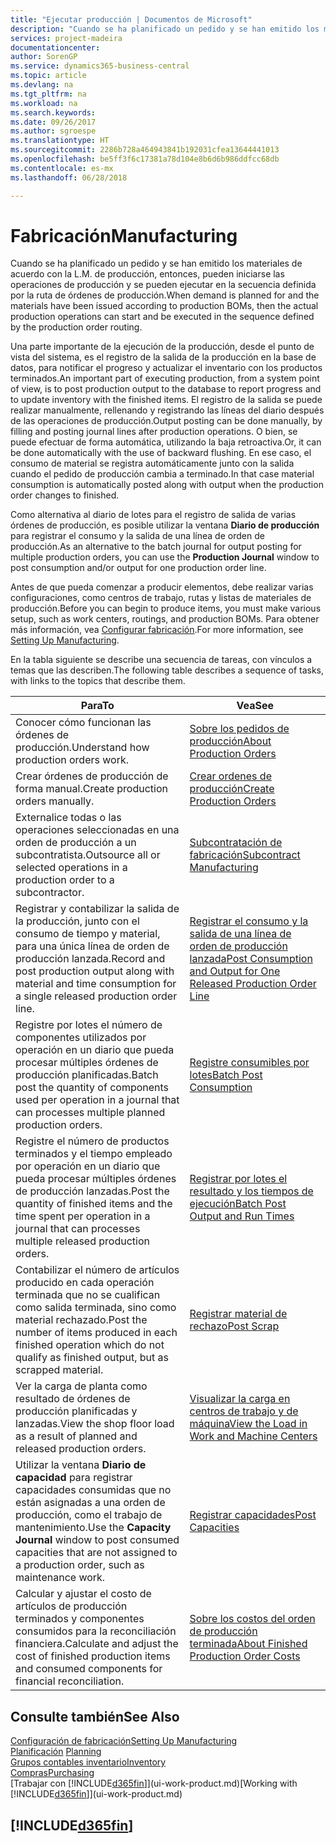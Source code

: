 ```yaml
---
title: "Ejecutar producción | Documentos de Microsoft"
description: "Cuando se ha planificado un pedido y se han emitido los materiales de acuerdo con la L.M. de producción, entonces, pueden iniciarse las operaciones de producción y se pueden ejecutar en la secuencia definida por la ruta de órdenes de producción."
services: project-madeira
documentationcenter: 
author: SorenGP
ms.service: dynamics365-business-central
ms.topic: article
ms.devlang: na
ms.tgt_pltfrm: na
ms.workload: na
ms.search.keywords: 
ms.date: 09/26/2017
ms.author: sgroespe
ms.translationtype: HT
ms.sourcegitcommit: 2286b728a464943841b192031cfea13644441013
ms.openlocfilehash: be5ff3f6c17381a78d104e8b6d6b986ddfcc68db
ms.contentlocale: es-mx
ms.lasthandoff: 06/28/2018

---
```

# <a name="manufacturing"></a><span data-ttu-id="d7d4b-103">Fabricación</span><span class="sxs-lookup"><span data-stu-id="d7d4b-103">Manufacturing</span></span>
<span data-ttu-id="d7d4b-104">Cuando se ha planificado un pedido y se han emitido los materiales de acuerdo con la L.M. de producción, entonces, pueden iniciarse las operaciones de producción y se pueden ejecutar en la secuencia definida por la ruta de órdenes de producción.</span><span class="sxs-lookup"><span data-stu-id="d7d4b-104">When demand is planned for and the materials have been issued according to production BOMs, then the actual production operations can start and be executed in the sequence defined by the production order routing.</span></span>  

<span data-ttu-id="d7d4b-105">Una parte importante de la ejecución de la producción, desde el punto de vista del sistema, es el registro de la salida de la producción en la base de datos, para notificar el progreso y actualizar el inventario con los productos terminados.</span><span class="sxs-lookup"><span data-stu-id="d7d4b-105">An important part of executing production, from a system point of view, is to post production output to the database to report progress and to update inventory with the finished items.</span></span> <span data-ttu-id="d7d4b-106">El registro de la salida se puede realizar manualmente, rellenando y registrando las líneas del diario después de las operaciones de producción.</span><span class="sxs-lookup"><span data-stu-id="d7d4b-106">Output posting can be done manually, by filling and posting journal lines after production operations.</span></span> <span data-ttu-id="d7d4b-107">O bien, se puede efectuar de forma automática, utilizando la baja retroactiva.</span><span class="sxs-lookup"><span data-stu-id="d7d4b-107">Or, it can be done automatically with the use of backward flushing.</span></span> <span data-ttu-id="d7d4b-108">En ese caso, el consumo de material se registra automáticamente junto con la salida cuando el pedido de producción cambia a terminado.</span><span class="sxs-lookup"><span data-stu-id="d7d4b-108">In that case material consumption is automatically posted along with output when the production order changes to finished.</span></span>  

<span data-ttu-id="d7d4b-109">Como alternativa al diario de lotes para el registro de salida de varias órdenes de producción, es posible utilizar la ventana **Diario de producción** para registrar el consumo y la salida de una línea de orden de producción.</span><span class="sxs-lookup"><span data-stu-id="d7d4b-109">As an alternative to the batch journal for output posting for multiple production orders, you can use the **Production Journal** window to post consumption and/or output for one production order line.</span></span>

<span data-ttu-id="d7d4b-110">Antes de que pueda comenzar a producir elementos, debe realizar varias configuraciones, como centros de trabajo, rutas y listas de materiales de producción.</span><span class="sxs-lookup"><span data-stu-id="d7d4b-110">Before you can begin to produce items, you must make various setup, such as work centers, routings, and production BOMs.</span></span> <span data-ttu-id="d7d4b-111">Para obtener más información, vea [Configurar fabricación](production-configure-production-processes.md).</span><span class="sxs-lookup"><span data-stu-id="d7d4b-111">For more information, see [Setting Up Manufacturing](production-configure-production-processes.md).</span></span>

<span data-ttu-id="d7d4b-112">En la tabla siguiente se describe una secuencia de tareas, con vínculos a temas que las describen.</span><span class="sxs-lookup"><span data-stu-id="d7d4b-112">The following table describes a sequence of tasks, with links to the topics that describe them.</span></span>   

|<span data-ttu-id="d7d4b-113">**Para**</span><span class="sxs-lookup"><span data-stu-id="d7d4b-113">**To**</span></span>|<span data-ttu-id="d7d4b-114">**Vea**</span><span class="sxs-lookup"><span data-stu-id="d7d4b-114">**See**</span></span>|  
|------------|-------------|  
|<span data-ttu-id="d7d4b-115">Conocer cómo funcionan las órdenes de producción.</span><span class="sxs-lookup"><span data-stu-id="d7d4b-115">Understand how production orders work.</span></span>|[<span data-ttu-id="d7d4b-116">Sobre los pedidos de producción</span><span class="sxs-lookup"><span data-stu-id="d7d4b-116">About Production Orders</span></span>](production-about-production-orders.md)|
|<span data-ttu-id="d7d4b-117">Crear órdenes de producción de forma manual.</span><span class="sxs-lookup"><span data-stu-id="d7d4b-117">Create production orders manually.</span></span>|[<span data-ttu-id="d7d4b-118">Crear ordenes de producción</span><span class="sxs-lookup"><span data-stu-id="d7d4b-118">Create Production Orders</span></span>](production-how-to-create-production-orders.md)|
|<span data-ttu-id="d7d4b-119">Externalice todas o las operaciones seleccionadas en una orden de producción a un subcontratista.</span><span class="sxs-lookup"><span data-stu-id="d7d4b-119">Outsource all or selected operations in a production order to a subcontractor.</span></span>|[<span data-ttu-id="d7d4b-120">Subcontratación de fabricación</span><span class="sxs-lookup"><span data-stu-id="d7d4b-120">Subcontract Manufacturing</span></span>](production-how-to-subcontract-manufacturing.md)|
|<span data-ttu-id="d7d4b-121">Registrar y contabilizar la salida de la producción, junto con el consumo de tiempo y material, para una única línea de orden de producción lanzada.</span><span class="sxs-lookup"><span data-stu-id="d7d4b-121">Record and post production output along with material and time consumption for a single released production order line.</span></span>|[<span data-ttu-id="d7d4b-122">Registrar el consumo y la salida de una línea de orden de producción lanzada</span><span class="sxs-lookup"><span data-stu-id="d7d4b-122">Post Consumption and Output for One Released Production Order Line</span></span>](production-how-to-register-consumption-and-output.md)|  
|<span data-ttu-id="d7d4b-123">Registre por lotes el número de componentes utilizados por operación en un diario que pueda procesar múltiples órdenes de producción planificadas.</span><span class="sxs-lookup"><span data-stu-id="d7d4b-123">Batch post the quantity of components used per operation in a journal that can processes multiple planned production orders.</span></span>|[<span data-ttu-id="d7d4b-124">Registre consumibles por lotes</span><span class="sxs-lookup"><span data-stu-id="d7d4b-124">Batch Post Consumption</span></span>](production-how-to-post-consumption.md)|
|<span data-ttu-id="d7d4b-125">Registre el número de productos terminados y el tiempo empleado por operación en un diario que pueda procesar múltiples órdenes de producción lanzadas.</span><span class="sxs-lookup"><span data-stu-id="d7d4b-125">Post the quantity of finished items and the time spent per operation in a journal that can processes multiple released production orders.</span></span>|[<span data-ttu-id="d7d4b-126">Registrar por lotes el resultado y los tiempos de ejecución</span><span class="sxs-lookup"><span data-stu-id="d7d4b-126">Batch Post Output and Run Times</span></span>](production-how-to-post-output-quantity.md)|  
|<span data-ttu-id="d7d4b-127">Contabilizar el número de artículos producido en cada operación terminada que no se cualifican como salida terminada, sino como material rechazado.</span><span class="sxs-lookup"><span data-stu-id="d7d4b-127">Post the number of items produced in each finished operation which do not qualify as finished output, but as scrapped material.</span></span>|[<span data-ttu-id="d7d4b-128">Registrar material de rechazo</span><span class="sxs-lookup"><span data-stu-id="d7d4b-128">Post Scrap</span></span>](production-how-to-post-scrap.md)|
|<span data-ttu-id="d7d4b-129">Ver la carga de planta como resultado de órdenes de producción planificadas y lanzadas.</span><span class="sxs-lookup"><span data-stu-id="d7d4b-129">View the shop floor load as a result of planned and released production orders.</span></span>|[<span data-ttu-id="d7d4b-130">Visualizar la carga en centros de trabajo y de máquina</span><span class="sxs-lookup"><span data-stu-id="d7d4b-130">View the Load in Work and Machine Centers</span></span>](production-how-to-view-the-load-on-work-centers.md)|      
|<span data-ttu-id="d7d4b-131">Utilizar la ventana **Diario de capacidad** para registrar capacidades consumidas que no están asignadas a una orden de producción, como el trabajo de mantenimiento.</span><span class="sxs-lookup"><span data-stu-id="d7d4b-131">Use the **Capacity Journal** window to post consumed capacities that are not assigned to a production order, such as maintenance work.</span></span>|[<span data-ttu-id="d7d4b-132">Registrar capacidades</span><span class="sxs-lookup"><span data-stu-id="d7d4b-132">Post Capacities</span></span>](production-how-to-post-capacities.md)|  
|<span data-ttu-id="d7d4b-133">Calcular y ajustar el costo de artículos de producción terminados y componentes consumidos para la reconciliación financiera.</span><span class="sxs-lookup"><span data-stu-id="d7d4b-133">Calculate and adjust the cost of finished production items and consumed components for financial reconciliation.</span></span>|[<span data-ttu-id="d7d4b-134">Sobre los costos del orden de producción terminada</span><span class="sxs-lookup"><span data-stu-id="d7d4b-134">About Finished Production Order Costs</span></span>](finance-about-finished-production-order-costs.md)|  

## <a name="see-also"></a><span data-ttu-id="d7d4b-135">Consulte también</span><span class="sxs-lookup"><span data-stu-id="d7d4b-135">See Also</span></span>  
[<span data-ttu-id="d7d4b-136">Configuración de fabricación</span><span class="sxs-lookup"><span data-stu-id="d7d4b-136">Setting Up Manufacturing</span></span>](production-configure-production-processes.md)  
<span data-ttu-id="d7d4b-137">[Planificación](production-planning.md)    </span><span class="sxs-lookup"><span data-stu-id="d7d4b-137">[Planning](production-planning.md)    </span></span>  
[<span data-ttu-id="d7d4b-138">Grupos contables inventario</span><span class="sxs-lookup"><span data-stu-id="d7d4b-138">Inventory</span></span>](inventory-manage-inventory.md)  
[<span data-ttu-id="d7d4b-139">Compras</span><span class="sxs-lookup"><span data-stu-id="d7d4b-139">Purchasing</span></span>](purchasing-manage-purchasing.md)  
<span data-ttu-id="d7d4b-140">[Trabajar con [!INCLUDE[d365fin](includes/d365fin_md.md)]](ui-work-product.md)</span><span class="sxs-lookup"><span data-stu-id="d7d4b-140">[Working with [!INCLUDE[d365fin](includes/d365fin_md.md)]](ui-work-product.md)</span></span>

## [!INCLUDE[d365fin](includes/free_trial_md.md)]  
 

